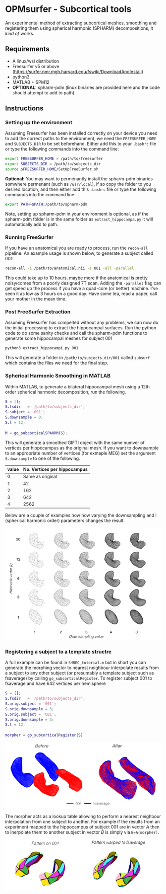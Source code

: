 
# OPMsurfer - Subcortical tools

An experimental method of extracting subcortical meshes, smoothing and registering them using spherical harmonic (SPHARM) decompositions, it *kind of* works.

## Requirements
- A linux/wsl distribution
- Freesurfer v5 or above (https://surfer.nmr.mgh.harvard.edu/fswiki/DownloadAndInstall)
- python3 
- MATLAB + SPM12
- **OPTIONAL:** spharm-pdm (linux binaries are provided here and the code should attempt to add to path). 

## Instructions 
### Setting up the environment
Assuming Freesurfer has been installed correctly on your device you need to add the correct paths to the environment, we need the `FREESURFER_HOME` and `SUBJECTS_DIR` to be set beforehand. Either add this to your `.bashrc` file or type the following commands into the command line:

```bash
export FREESURFER_HOME = /path/to/freesurfer
export SUBJECTS_DIR = /path/to/subjects_dir
source $FREESURFER_HOME/SetUpFreeSurfer.sh
```
**Optional:** You may want to permenantly install the spharm-pdm binaries somwhere permenant (such as `/usr/local`), if so copy the folder to you desired location, and then either add this `.bashrc` file or type the following commands into the command line:

```bash
export PATH=$PATH:/path/to/spharm-pdm
```
Note, setting up spharm-pdm in your environment is optional, as if the spharm-pdm folder is in the same folder as `extract_hippocampa.py` it will automatically add to path.

### Running FreeSurfer
If you have an anatomical you are ready to process, run the `recon-all` pipeline. An example usage is shown below, to generate a subject called 001.
```bash
recon-all -i /path/to/anatomical.nii -s 001 -all -parallel
```
This could take up to 10 hours, maybe more if the anatomical is pretty noisy/comes from a poorly designed 7T scan. Adding the `-parallel` flag can get speed up the process if you have a quad-core (or better) machine. I've seen it as low as 3 hours on a good day. Have some tea, read a paper, call your mother in the mean time.

### Post FreeSurfer Extraction
Assuming Freesurfer has compelted without any problems, we can now do the initial processing to extract the hippocampal surfaces. Run the python code to do some sanity checks and call the spharm-pdm functions to generate some hippocampal meshes for subject 001
```bash
python3 extract_hippocampi.py 001
```
This will generate a folder in `/path/to/subjects_dir/001` called `subsurf` which contains the files we need for the final step.

### Spherical Harmonic Smoothing in MATLAB
Within MATLAB, to generate a bilateral hippocampal mesh using a 12th order spherical harmonic decomposition, run the following.
```matlab
S = [];
S.fsdir   = '/path/to/subjects_dir';
S.subject = '001';
S.downsample = 0;
S.l = 12;

M = go_subcorticalSPAHRM(S);
```
This will generate a smoothed GIFTI object with the same numver of vertices per hippocampus as the original mesh. If you want to downsample to an appropriate number of vertices (for exmaple MEG) set the argument `S.downsample` to one of the following.

| value      | No. Vertices per hippocampus|
| ----------- | ----------- |
| 0      | Same as original       |
| 1   | 42        |
| 2 | 162 |
| 3 | 642 |
| 4 | 2562 |


Below are a couple of examples how how varying the downsampling and l (spherical harmonic order) parameters changes the result.

<p align="center">
<img src="./readme_images/parameters.png"> 
</p>

### Registering a subject to a template structre
A full example can be found in `SHREC_tutorial.m` but in short you can generate the morphing vector to nearest neighbour interpolate results from a subject to any other subject (or presumably a template subject such as fsaverage) by calling `go_subcorticalRegister`. To register subject 001 to fsaverage and have 642 vertices per hemisphere

```matlab
S = [];
S.fsdir   = '/path/to/subjects_dir';
S.orig.subject = '001';
S.orig.downsample = 3;
S.orig.subject = '001';
S.orig.downsample = 3;
S.l = 12;

morpher = go_subcorticalRegister(S)
```
<p align="center">
<img src="./readme_images/registration.png"> 
</p>

The morpher acts as a lookup table allowing to perform a nearest neighbour interpolation from one subject to another. For example if the results from an experiment mapped to the hippocampus of subject 001 are in vector *A* then to inerpolate them to another subject in vector *B* is simply via `B=A(morpher)`. 

<p align="center">
<img src="./readme_images/warped_stats.png"> 
</p>